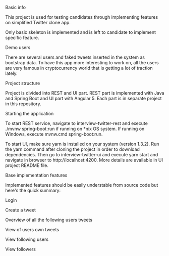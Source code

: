 
Basic info

This project is used for testing candidates through implementing features on simplified Twitter clone app.

Only basic skeleton is implemented and is left to candidate to implement specific feature.

Demo users

There are several users and faked tweets inserted in the system as bootstrap data. To have this app more interesting to work on, all the users are very famous in cryptocurrency world that is getting a lot of traction lately.

Project structure

Project is divided into REST and UI part. REST part is implemented with Java and Spring Boot and UI part with Angular 5. Each part is in separate project in this repository.

Starting the application

To start REST service, navigate to interview-twitter-rest and execute ./mvnw spring-boot:run if running on *nix OS system. If running on Windows, execute mvnw.cmd spring-boot:run.

To start UI, make sure yarn is installed on your system (version 1.3.2). Run the yarn command after cloning the project in order to download dependencies. Then go to interview-twitter-ui and execute yarn start and navigate in browser to http://localhost:4200. More details are available in UI project README file.

Base implementation features

Implemented features should be easily understable from source code but here's the quick summary:

Login

Create a tweet

Overview of all the following users tweets

View of users own tweets

View following users

View followers
 
